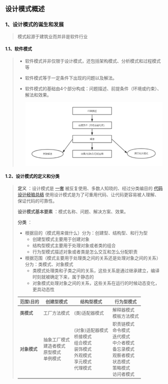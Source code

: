 ## 设计模式概述

### 1、设计模式的诞生和发展

> 模式起源于建筑业而并非是软件行业

#### 1.1、软件模式

> - 软件模式并非仅限于设计模式，还包括架构模式、分析模式和过程模式等
>
> - 软件模式等于一定条件下出现的问题以及解法。
>
> - 软件模式的基础由4个部分构成：问题描述、前提条件（环境或约束）、解法和效果。
>
>   ![14](https://github.com/lqcool/notes/blob/master/%E4%BB%93%E5%BA%93%E5%9B%BE%E5%BA%93/14.png)

#### 1.2、设计模式的定义和分类

> **定义** ：设计模式是 <u>**一套**</u> 被反复使用、多数人知晓的、经过分类编目的 <u>**代码设计经验总结**</u> 使用设计模式是为了可重用代码、让代码更容易被人理解、保证代码的可靠性。
>
> **设计模式基本要素** ：模式名称、问题、解决方案、效果。
>
> **分类** ：
>
> - 根据目的（模式用来做什么）分为：创建型、结构型、和行为型
>   - 创建型模式主要用于创建对象
>   - 结构型模式主要用于处理对象或者类的组合
>   - 行为型模式描述对象或者类是怎么交互和怎么分配职责
> - 根据范围（模式主要用于处理类之间的关系还是处理对象之间的关系）分为：类模式、对象模式
>   - 类模式处理类和子类之间的关系，这些关系是通过继承建立，编译时刻就被确定下来，属于静态的
>   - 对象模式处理对象之间的关系，这些关系在运行的时候动态变化，更具动态性
>
> | 范围\目的    | 创建型模式                                               | 结构型模式                                                   | 行为型模式                                                   |
> | ------------ | -------------------------------------------------------- | ------------------------------------------------------------ | ------------------------------------------------------------ |
> | **类模式**   | 工厂方法模式                                             | (类)适配器模式                                               | 解释器模式<br />模板方法模式                                 |
> | **对象模式** | 抽象工厂模式<br />建造者模式<br />原型模式<br />单例模式 | (对象)适配器模式<br />桥接模式<br />组合模式<br />装饰模式<br />外观模式<br />享元模式<br />代理模式 | 职责链模式<br />命令模式<br />迭代模式<br />中介者模式<br />备忘录模式<br />观察者模式<br />状态模式<br />策略模式<br />访问者模式 |
>
> 
